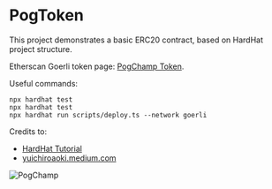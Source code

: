 # PogToken

This project demonstrates a basic ERC20 contract, based on HardHat project structure.

Etherscan Goerli token page: [PogChamp Token](https://goerli.etherscan.io/token/0x8aADCf1ba17cFbD3D8b7A6230D1B2CFBE658d24D).

Useful commands:

```shell
npx hardhat test
npx hardhat test
npx hardhat run scripts/deploy.ts --network goerli
```

Credits to:

- [HardHat Tutorial](https://hardhat.org/tutorial/testing-contracts)
- [yuichiroaoki.medium.com](https://yuichiroaoki.medium.com/testing-erc20-smart-contracts-in-typescript-hardhat-9ad20eb40502)

![PogChamp](https://blog.cdn.own3d.tv/resize=fit:crop,height:400,width:600/pKwIyI8RyGtPW35ZFg2m)
